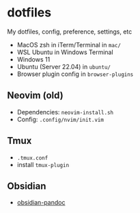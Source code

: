 # dotfiles

My dotfiles, config, preference, settings, etc

- MacOS zsh in iTerm/Terminal in `mac/`
- WSL Ubuntu in Windows Terminal
- Windows 11
- Ubuntu (Server 22.04) in `ubuntu/`
- Browser plugin config in `browser-plugins`

## Neovim (old)

- Dependencies: `neovim-install.sh`
- Config: `.config/nvim/init.vim`

## Tmux

- `.tmux.conf`
- install `tmux-plugin`

## Obsidian

- [obsidian-pandoc](https://github.com/OliverBalfour/obsidian-pandoc)
